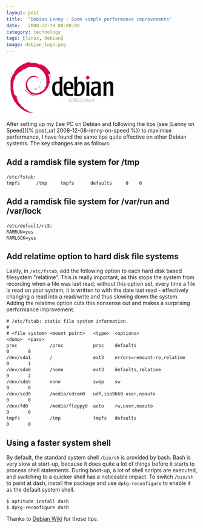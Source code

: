 ```yaml
---
layout: post
title:  "Debian Lenny - Some simple performance improvements"
date:   2008-12-19 00:00:00
category: technology
tags: [linux, debian]
image: debian_logo.png
---
```


<img src="/assets/debian_logo.png" class="image-right" alt="Debian">

After setting up my Eee PC on Debian and following the tips (see [Lenny on Speed]({% post_url 2008-12-08-lenny-on-speed %}) to maximise performance, I have found the same tips quite effective on other Debian systems.  The key changes are as follows:

<!--more-->

## Add a ramdisk file system for /tmp

    /etc/fstab:
    tmpfs      /tmp     tmpfs      defaults     0    0

## Add a ramdisk file system for /var/run and /var/lock

    /etc/default/rcS:
    RAMRUN=yes
    RAMLOCK=yes

## Add relatime option to hard disk file systems

Lastly, in `/etc/fstab`, add the following option to each hard disk based filesystem "relatime".  This is really important, as this stops the system from recording when a file was last read; without this option set, every time a file is read on your system, it is written to with the date last read - effectively changing a read into a read/write and thus slowing down the system.  Adding the relatime option cuts this nonsense out and makes a surprising performance improvement.

    # /etc/fstab: static file system information.
    #
    # <file system> <mount point>   <type>  <options>                   <dump>  <pass>
    proc            /proc           proc    defaults                      0       0
    /dev/sda1       /               ext3    errors=remount-ro,relatime    0       1
    /dev/sda6       /home           ext3    defaults,relatime             0       2
    /dev/sda5       none            swap    sw                            0       0
    /dev/scd0       /media/cdrom0   udf,iso9660 user,noauto               0       0
    /dev/fd0        /media/floppy0  auto    rw,user,noauto                0       0
    tmpfs           /tmp            tmpfs   defaults                      0       0

## Using a faster system shell

By default, the standard system shell `/bin/sh` is provided by bash. Bash is very slow at start-up, because it does quite a lot of things before it starts to process shell statements. During boot-up, a lot of shell scripts are executed, and switching to a quicker shell has a noticeable impact. To switch `/bin/sh` to point at dash, install the package and use `dpkg-reconfigure` to enable it as the default system shell.

    $ aptitude install dash
    $ dpkg-reconfigure dash

Thanks to [Debian Wiki](http://wiki.debian.org/) for these tips.

